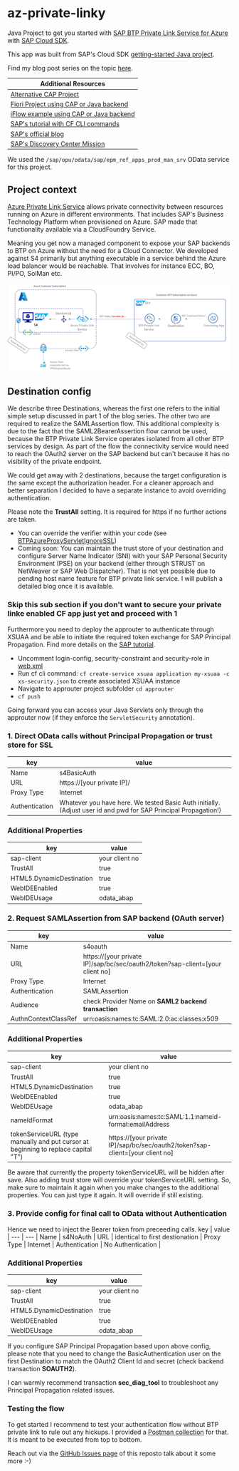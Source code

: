 # az-private-linky
Java Project to get you started with [SAP BTP Private Link Service for Azure](https://help.sap.com/viewer/product/PRIVATE_LINK/CLOUD/en-US) with [SAP Cloud SDK](https://sap.github.io/cloud-sdk/).

This app was built from SAP's Cloud SDK [getting-started Java project](https://developers.sap.com/tutorials/s4sdk-cloud-foundry-sample-application.html#e733958f-50fc-45e3-8f30-d7a53f2c9ad0).

Find my blog post series on the topic [here](https://blogs.sap.com/2021/07/02/whatever-happens-in-an-azure-and-btp-private-linky-swear-stays-in-the-linky-swear/).

Additional Resources |
--- |
[Alternative CAP Project](https://github.com/MartinPankraz/az-private-linky-cap) |
[Fiori Project using CAP or Java backend](https://github.com/MartinPankraz/az-products-ui) |
[iFlow example using CAP or Java backend](https://github.com/MartinPankraz/az-private-linky-integration-suite) |
[SAP's tutorial with CF CLI commands](https://developers.sap.com/tutorials/private-link-microsoft-azure.html) |
[SAP's official blog](https://blogs.sap.com/2021/06/28/sap-private-link-service-beta-is-available/) |
[SAP's Discovery Center Mission](https://github.com/SAP-samples/s4hana-btp-extension-devops/tree/mission/05-PrivateLink) |

We used the `/sap/opu/odata/sap/epm_ref_apps_prod_man_srv` OData service for this project.

## Project context
[Azure Private Link Service](https://docs.microsoft.com/en-us/azure/private-link/private-link-service-overview) allows private connectivity between resources running on Azure in different environments. That includes SAP's Business Technology Platform when provisioned on Azure. SAP made that functionality available via a CloudFoundry Service.

Meaning you get now a managed component to expose your SAP backends to BTP on Azure without the need for a Cloud Connector. We developed against S4 primarily but anything executable in a service behind the Azure load balancer would be reachable. That involves for instance ECC, BO, PI/PO, SolMan etc.

![Architecture overview](/application/src/main/webapp/priv-lnk-overview.png)

## Destination config
We describe three Destinations, whereas the first one refers to the initial simple setup discussed in part 1 of the blog series. The other two are required to realize the SAMLAssertion flow. This additional complexity is due to the fact that the SAML2BearerAssertion flow cannot be used, because the BTP Private Link Service operates isolated from all other BTP services by design. As part of the flow the connectivity service would need to reach the OAuth2 server on the SAP backend but can't because it has no visibility of the private endpoint.

We could get away with 2 destinations, because the target configuration is the same except the authorization header. For a cleaner approach and better separation I decided to have a separate instance to avoid overriding authentication.

Please note the __TrustAll__ setting. It is required for https if no further actions are taken.

- You can override the verifier within your code (see [BTPAzureProxyServletIgnoreSSL](/application/src/main/java/com/sap/cap/productsservice/BTPAzureProxyServletIgnoreSSL.java))
- Coming soon: You can maintain the trust store of your destination and configure Server Name Indicator (SNI) with your SAP Personal Security Environment (PSE) on your backend (either through STRUST on NetWeaver or SAP Web Dispatcher). That is not yet possible due to pending host name feature for BTP private link service. I will publish a detailed blog once it is available.

### Skip this sub section if you don't want to secure your private linke enabled CF app just yet and proceed with 1
Furthermore you need to deploy the approuter to authenticate through XSUAA and be able to initiate the required token exchange for SAP Principal Propagation. Find more details on the [SAP tutorial](https://developers.sap.com/tutorials/s4sdk-secure-cloudfoundry.html).

- Uncomment login-config, security-constraint and security-role in [web.xml](/application/src/main/webapp/WEB-INF/web.xml)
- Run cf cli command: `cf create-service xsuaa application my-xsuaa -c xs-security.json` to create associated XSUAA instance
- Navigate to approuter project subfolder `cd approuter`
- `cf push`

Going forward you can access your Java Servlets only through the approuter now (if they enforce the `ServletSecurity` annotation).

### 1. Direct OData calls without Principal Propagation or trust store for SSL
key | value |
--- | --- |
Name | s4BasicAuth |
URL | https://[your private IP]/ |
Proxy Type | Internet |
Authentication | Whatever you have here. We tested Basic Auth initially. (Adjust user id and pwd for SAP Principal Propagation!) |

### Additional Properties
key | value |
--- | --- |
sap-client | your client no |
TrustAll | true |
HTML5.DynamicDestination | true |
WebIDEEnabled | true |
WebIDEUsage | odata_abap |

### 2. Request SAMLAssertion from SAP backend (OAuth server)
key | value |
--- | --- |
Name | s4oauth |
URL | https://[your private IP]/sap/bc/sec/oauth2/token?sap-client=[your client no] |
Proxy Type | Internet |
Authentication | SAMLAssertion |
Audience | check Provider Name on __SAML2 backend transaction__ |
AuthnContextClassRef | urn:oasis:names:tc:SAML:2.0:ac:classes:x509 |

### Additional Properties
key | value |
--- | --- |
sap-client | your client no |
TrustAll | true |
HTML5.DynamicDestination | true |
WebIDEEnabled | true |
WebIDEUsage | odata_abap |
nameIdFormat | urn:oasis:names:tc:SAML:1.1:nameid-format:emailAddress |
tokenServiceURL (type manually and put cursor at beginning to replace capital "T") | https://[your private IP]/sap/bc/sec/oauth2/token?sap-client=[your client no] |

Be aware that currently the property tokenServiceURL will be hidden after save. Also adding trust store will override your tokenServiceURL setting. So, make sure to maintain it again when you make changes to the additional properties. You can just type it again. It will override if still existing.

### 3. Provide config for final call to OData without Authentication
Hence we need to inject the Bearer token from preceeding calls.
key | value |
--- | --- |
Name | s4NoAuth |
URL | identical to first destionation |
Proxy Type | Internet |
Authentication | No Authentication |

### Additional Properties
key | value |
--- | --- |
sap-client | your client no |
TrustAll | true |
HTML5.DynamicDestination | true |
WebIDEEnabled | true |
WebIDEUsage | odata_abap |

If you configure SAP Principal Propagation based upon above config, please note that you need to change the BasicAuthentication user on the first Destination to match the OAuth2 Client Id and secret (check backend transaction __SOAUTH2__).

I can warmly recommend transaction __sec_diag_tool__ to troubleshoot any Principal Propagation related issues.

### Testing the flow
To get started I recommend to test your authentication flow without BTP private link to rule out any hickups. I provided a [Postman collection](/Templates/BTP_Private_Link_Service_Testing.postman_collection.json) for that. It is meant to be executed from top to bottom.


Reach out via the [GitHub Issues page](https://github.com/MartinPankraz/az-private-linky/issues) of this reposto talk about it some more :-)
